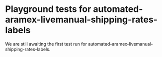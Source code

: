 # Playground tests for automated-aramex-livemanual-shipping-rates-labels
We are still awaiting the first test run for automated-aramex-livemanual-shipping-rates-labels.
